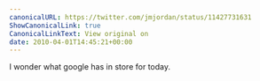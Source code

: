 ```yaml
---
canonicalURL: https://twitter.com/jmjordan/status/11427731631
ShowCanonicalLink: true
CanonicalLinkText: View original on
date: 2010-04-01T14:45:21+00:00
---
```

I wonder what google has in store for today.